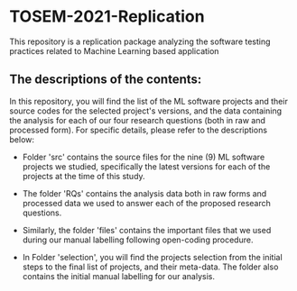 # TOSEM-2021-Replication
This repository is a replication package analyzing the software testing practices related to Machine Learning based application

## The descriptions of the contents:
In this repository, you will find the list of the ML software projects and their source codes for the selected project's versions, and the data containing the analysis for each of our four research questions (both in raw and processed form). For specific details, please refer to the descriptions below:

- Folder 'src' contains the source files for the nine (9) ML software projects we studied, specifically the latest versions for each of the projects at the time of this study.

- The folder 'RQs' contains the analysis data both in raw forms and processed data we used to answer each of the proposed research questions.

- Similarly, the folder 'files' contains the important files that we used during our manual labelling following open-coding procedure.

- In Folder 'selection', you will find the projects selection from the initial steps to the final list of projects, and their meta-data. The folder also contains the initial manual labelling for our analysis.
